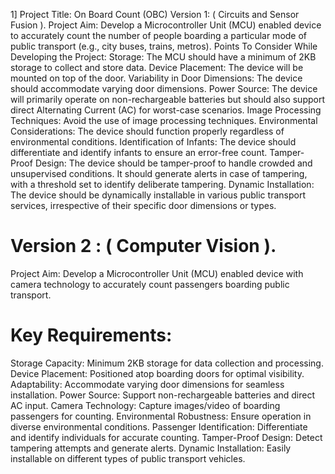 1] Project Title: On Board Count (OBC) Version 1: ( Circuits and Sensor Fusion ). Project Aim: Develop a Microcontroller Unit (MCU) enabled device to accurately count the number of people boarding a particular mode of public transport (e.g., city buses, trains, metros). Points To Consider While Developing the Project: Storage: The MCU should have a minimum of 2KB storage to collect and store data. Device Placement: The device will be mounted on top of the door. Variability in Door Dimensions: The device should accommodate varying door dimensions. Power Source: The device will primarily operate on non-rechargeable batteries but should also support direct Alternating Current (AC) for worst-case scenarios. Image Processing Techniques: Avoid the use of image processing techniques. Environmental Considerations: The device should function properly regardless of environmental conditions. Identification of Infants: The device should differentiate and identify infants to ensure an error-free count. Tamper-Proof Design: The device should be tamper-proof to handle crowded and unsupervised conditions. It should generate alerts in case of tampering, with a threshold set to identify deliberate tampering. Dynamic Installation: The device should be dynamically installable in various public transport services, irrespective of their specific door dimensions or types. 
# Version 2 : ( Computer Vision ).
 Project Aim: Develop a Microcontroller Unit (MCU) enabled device with camera technology to accurately count passengers boarding public transport. 
# Key Requirements:
 Storage Capacity: Minimum 2KB storage for data collection and processing. Device Placement: Positioned atop boarding doors for optimal visibility. Adaptability: Accommodate varying door dimensions for seamless installation. Power Source: Support non-rechargeable batteries and direct AC input. Camera Technology: Capture images/video of boarding passengers for counting. Environmental Robustness: Ensure operation in diverse environmental conditions. Passenger Identification: Differentiate and identify individuals for accurate counting. Tamper-Proof Design: Detect tampering attempts and generate alerts. Dynamic Installation: Easily installable on different types of public transport vehicles.